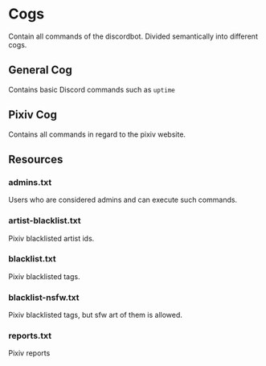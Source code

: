 # Cogs

Contain all commands of the discordbot. Divided semantically into different cogs.

## General Cog

Contains basic Discord commands such as `uptime`

## Pixiv Cog

Contains all commands in regard to the pixiv website.

## Resources

### admins.txt

Users who are considered admins and can execute such commands.

### artist-blacklist.txt

Pixiv blacklisted artist ids.

### blacklist.txt

Pixiv blacklisted tags.

### blacklist-nsfw.txt

Pixiv blacklisted tags, but sfw art of them is allowed.

### reports.txt

Pixiv reports